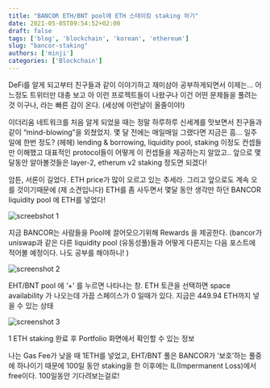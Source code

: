 ```yaml
---
title: "BANCOR ETH/BNT pool에 ETH 스테이킹 staking 하기"
date: 2021-05-05T09:54:52+02:00
draft: false
tags: ['blog', 'blockchain', 'korean', 'ethereum']
slug: "bancor-staking"
authors: ['minji']
categories: ['Blockchain']
---
```

DeFi를 알게 되고부터 친구들과 같이 이야기하고 재미삼아 공부하게되면서 이제는… 어느정도 트위터만 대충 보고 아 이런 프로젝트들이 나왔구나 이건 어떤 문제들을 풀려는것 이구나, 라는 빠른 감이 온다. (세상에 이런날이 올줄이야!)
<!-- more -->
이더리움 네트워크를 처음 알게 되었을 때는 정말 하루하루 신세계를 맛보면서 친구들과 같이 “mind-blowing”을 외쳤었지. 몇 달 전에는 매일매일 그랬다면 지금은 흠… 일주일에 한번 정도? (헤헤) lending & borrowing, liquidity pool, staking 이정도 컨셉들만 이해했고 대표적인 protocol들이 어떻게 이 컨셉들을 제공하는지 알았고.. 앞으로 몇달동안 알아볼것들은 layer-2, etherum v2 staking 정도면 되겠다!

암튼, 서론이 길었다. ETH price가 많이 오르고 있는 추세라. 그리고 앞으로도 계속 오를 것이기때문에 (제 소견입니다) ETH를 좀 사두면서 몇달 동안 생각만 하던 BANCOR liquidity pool 에 ETH를 넣었다!

![screebshot 1](/images/2021-05-05.png "Hola")

지금 BANCOR는 사람들을 Pool에 끌어모으기위해 Rewards 을 제공한다. (bancor가 uniswap과 같은 다른 liquidity pool (유동성풀)들과 어떻게 다른지는 다음 포스트에 적어볼 예정이다. 나도 공부를 해야하니! )

![screenshot 2](/images/2021-05-05-2.png)

EHT/BNT pool 에 ‘+’ 를 누르면 나타나는 창. ETH 토큰을 선택하면 space availability 가 나오는데 가끔 스페이스가 0 일때가 있다. 지금은 449.94 ETH까지 넣을 수 있는 상태

![screenshot 3](/../images/2021-05-05-3.jpg)

1 ETH staking 완료 후 Portfolio 화면에서 확인할 수 있는 정보

나는 Gas Fee가 낮을 때 1ETH를 넣었고, EHT/BNT 풀은 BANCOR가 ‘보호’하는 풀중에 하나이기 때문에 100일 동안 staking을 한 이후에는 IL(Impermanent Loss)에서 free이다. 100일동안 기다려보는걸로!